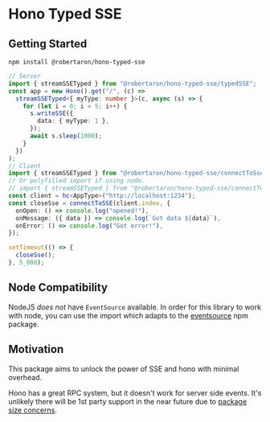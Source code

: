 # Hono Typed SSE

## Getting Started

```shell
npm install @robertaron/hono-typed-sse
```

```ts
// Server
import { streamSSETyped } from "@robertaron/hono-typed-sse/typedSSE";
const app = new Hono().get("/", (c) =>
  streamSSETyped<{ myType: number }>(c, async (s) => {
    for (let i = 0; i < 5; i++) {
      s.writeSSE({
        data: { myType: 1 },
      });
      await s.sleep(1000);
    }
  })
);
// Client
import { streamSSETyped } from "@robertaron/hono-typed-sse/connectToSse";
// Or polyfilled import if using node.
// import { streamSSETyped } from "@robertaron/hono-typed-sse/connectToSse";
const client = hc<AppType>("http://localhost:1234");
const closeSse = connectToSSE(client.index, {
  onOpen: () => console.log("opened!"),
  onMessage: ({ data }) => console.log(`Got data ${data}`),
  onError: () => console.log("Got error!"),
});

setTimeout(() => {
  closeSse();
}, 5_000);
```

## Node Compatibility

NodeJS _does not_ have `EventSource` available. In order for this library to work with node, you can use the import which adapts to the [eventsource](https://www.npmjs.com/package/eventsource) npm package.

## Motivation

This package aims to unlock the power of SSE and hono with minimal overhead.

Hono has a great RPC system, but it doesn't work for server side events. It's unlikely there will be 1st party support in the near future due to [package size concerns](https://github.com/honojs/hono/pull/3957#issuecomment-2693310852).
